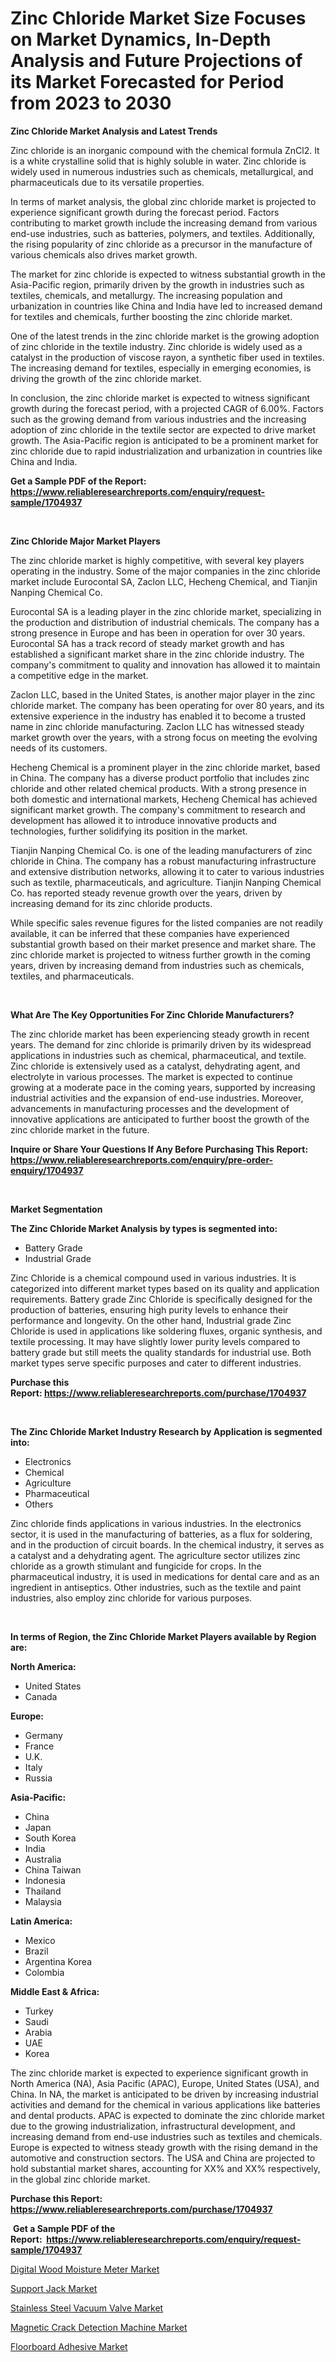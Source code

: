<p><h1>Zinc Chloride Market Size Focuses on Market Dynamics, In-Depth Analysis and Future Projections of its Market Forecasted for Period from 2023 to 2030</h1></p><p><strong>Zinc Chloride Market Analysis and Latest Trends</strong></p>
<p><p>Zinc chloride is an inorganic compound with the chemical formula ZnCl2. It is a white crystalline solid that is highly soluble in water. Zinc chloride is widely used in numerous industries such as chemicals, metallurgical, and pharmaceuticals due to its versatile properties.</p><p>In terms of market analysis, the global zinc chloride market is projected to experience significant growth during the forecast period. Factors contributing to market growth include the increasing demand from various end-use industries, such as batteries, polymers, and textiles. Additionally, the rising popularity of zinc chloride as a precursor in the manufacture of various chemicals also drives market growth.</p><p>The market for zinc chloride is expected to witness substantial growth in the Asia-Pacific region, primarily driven by the growth in industries such as textiles, chemicals, and metallurgy. The increasing population and urbanization in countries like China and India have led to increased demand for textiles and chemicals, further boosting the zinc chloride market.</p><p>One of the latest trends in the zinc chloride market is the growing adoption of zinc chloride in the textile industry. Zinc chloride is widely used as a catalyst in the production of viscose rayon, a synthetic fiber used in textiles. The increasing demand for textiles, especially in emerging economies, is driving the growth of the zinc chloride market.</p><p>In conclusion, the zinc chloride market is expected to witness significant growth during the forecast period, with a projected CAGR of 6.00%. Factors such as the growing demand from various industries and the increasing adoption of zinc chloride in the textile sector are expected to drive market growth. The Asia-Pacific region is anticipated to be a prominent market for zinc chloride due to rapid industrialization and urbanization in countries like China and India.</p></p>
<p><strong>Get a Sample PDF of the Report:&nbsp; <a href="https://www.reliableresearchreports.com/enquiry/request-sample/1704937">https://www.reliableresearchreports.com/enquiry/request-sample/1704937</a></strong></p>
<p>&nbsp;</p>
<p><strong>Zinc Chloride Major Market Players</strong></p>
<p><p>The zinc chloride market is highly competitive, with several key players operating in the industry. Some of the major companies in the zinc chloride market include Eurocontal SA, Zaclon LLC, Hecheng Chemical, and Tianjin Nanping Chemical Co.</p><p>Eurocontal SA is a leading player in the zinc chloride market, specializing in the production and distribution of industrial chemicals. The company has a strong presence in Europe and has been in operation for over 30 years. Eurocontal SA has a track record of steady market growth and has established a significant market share in the zinc chloride industry. The company's commitment to quality and innovation has allowed it to maintain a competitive edge in the market.</p><p>Zaclon LLC, based in the United States, is another major player in the zinc chloride market. The company has been operating for over 80 years, and its extensive experience in the industry has enabled it to become a trusted name in zinc chloride manufacturing. Zaclon LLC has witnessed steady market growth over the years, with a strong focus on meeting the evolving needs of its customers.</p><p>Hecheng Chemical is a prominent player in the zinc chloride market, based in China. The company has a diverse product portfolio that includes zinc chloride and other related chemical products. With a strong presence in both domestic and international markets, Hecheng Chemical has achieved significant market growth. The company's commitment to research and development has allowed it to introduce innovative products and technologies, further solidifying its position in the market.</p><p>Tianjin Nanping Chemical Co. is one of the leading manufacturers of zinc chloride in China. The company has a robust manufacturing infrastructure and extensive distribution networks, allowing it to cater to various industries such as textile, pharmaceuticals, and agriculture. Tianjin Nanping Chemical Co. has reported steady revenue growth over the years, driven by increasing demand for its zinc chloride products.</p><p>While specific sales revenue figures for the listed companies are not readily available, it can be inferred that these companies have experienced substantial growth based on their market presence and market share. The zinc chloride market is projected to witness further growth in the coming years, driven by increasing demand from industries such as chemicals, textiles, and pharmaceuticals.</p></p>
<p>&nbsp;</p>
<p><strong>What Are The Key Opportunities For Zinc Chloride Manufacturers?</strong></p>
<p><p>The zinc chloride market has been experiencing steady growth in recent years. The demand for zinc chloride is primarily driven by its widespread applications in industries such as chemical, pharmaceutical, and textile. Zinc chloride is extensively used as a catalyst, dehydrating agent, and electrolyte in various processes. The market is expected to continue growing at a moderate pace in the coming years, supported by increasing industrial activities and the expansion of end-use industries. Moreover, advancements in manufacturing processes and the development of innovative applications are anticipated to further boost the growth of the zinc chloride market in the future.</p></p>
<p><strong>Inquire or Share Your Questions If Any Before Purchasing This Report: <a href="https://www.reliableresearchreports.com/enquiry/pre-order-enquiry/1704937">https://www.reliableresearchreports.com/enquiry/pre-order-enquiry/1704937</a></strong></p>
<p>&nbsp;</p>
<p><strong>Market Segmentation</strong></p>
<p><strong>The Zinc Chloride Market Analysis by types is segmented into:</strong></p>
<p><ul><li>Battery Grade</li><li>Industrial Grade</li></ul></p>
<p><p>Zinc Chloride is a chemical compound used in various industries. It is categorized into different market types based on its quality and application requirements. Battery grade Zinc Chloride is specifically designed for the production of batteries, ensuring high purity levels to enhance their performance and longevity. On the other hand, Industrial grade Zinc Chloride is used in applications like soldering fluxes, organic synthesis, and textile processing. It may have slightly lower purity levels compared to battery grade but still meets the quality standards for industrial use. Both market types serve specific purposes and cater to different industries.</p></p>
<p><strong>Purchase this Report:&nbsp;<a href="https://www.reliableresearchreports.com/purchase/1704937">https://www.reliableresearchreports.com/purchase/1704937</a></strong></p>
<p>&nbsp;</p>
<p><strong>The Zinc Chloride Market Industry Research by Application is segmented into:</strong></p>
<p><ul><li>Electronics</li><li>Chemical</li><li>Agriculture</li><li>Pharmaceutical</li><li>Others</li></ul></p>
<p><p>Zinc chloride finds applications in various industries. In the electronics sector, it is used in the manufacturing of batteries, as a flux for soldering, and in the production of circuit boards. In the chemical industry, it serves as a catalyst and a dehydrating agent. The agriculture sector utilizes zinc chloride as a growth stimulant and fungicide for crops. In the pharmaceutical industry, it is used in medications for dental care and as an ingredient in antiseptics. Other industries, such as the textile and paint industries, also employ zinc chloride for various purposes.</p></p>
<p>&nbsp;</p>
<p><strong>In terms of Region, the Zinc Chloride Market Players available by Region are:</strong></p>
<p>
    <p> <strong> North America: </strong>
        <ul>
            <li>United States</li>
            <li>Canada</li>
        </ul>
        </p> 
    <p> <strong> Europe: </strong>
        <ul>
            <li>Germany</li>
            <li>France</li>
            <li>U.K.</li>
            <li>Italy</li>
            <li>Russia</li>
        </ul>
        </p> 
    <p> <strong> Asia-Pacific: </strong>
        <ul>
            <li>China</li>
            <li>Japan</li>
            <li>South Korea</li>
            <li>India</li>
            <li>Australia</li>
            <li>China Taiwan</li>
            <li>Indonesia</li>
            <li>Thailand</li>
            <li>Malaysia</li>
        </ul>
        </p> 
    <p> <strong> Latin America: </strong>
        <ul>
            <li>Mexico</li>
            <li>Brazil</li>
            <li>Argentina Korea</li>
            <li>Colombia</li>
        </ul>
        </p> 
    <p> <strong> Middle East & Africa: </strong>
        <ul>
            <li>Turkey</li>
            <li>Saudi</li>
            <li>Arabia</li>
            <li>UAE</li>
            <li>Korea</li>
        </ul>
    </p>
    </p>
<p><p>The zinc chloride market is expected to experience significant growth in North America (NA), Asia Pacific (APAC), Europe, United States (USA), and China. In NA, the market is anticipated to be driven by increasing industrial activities and demand for the chemical in various applications like batteries and dental products. APAC is expected to dominate the zinc chloride market due to the growing industrialization, infrastructural development, and increasing demand from end-use industries such as textiles and chemicals. Europe is expected to witness steady growth with the rising demand in the automotive and construction sectors. The USA and China are projected to hold substantial market shares, accounting for XX% and XX% respectively, in the global zinc chloride market.</p></p>
<p><strong>Purchase this Report: <a href="https://www.reliableresearchreports.com/purchase/1704937">https://www.reliableresearchreports.com/purchase/1704937</a></strong></p>
<p>&nbsp;<strong>Get a Sample PDF of the Report:&nbsp;&nbsp;<a href="https://www.reliableresearchreports.com/enquiry/request-sample/1704937">https://www.reliableresearchreports.com/enquiry/request-sample/1704937</a></strong></p>
<p><strong></strong></p>
<p><p><a href="https://medium.com/@reportprime05/digital-wood-moisture-meter-market-research-report-its-history-and-forecast-2023-to-2030-7da3d4e03f6c">Digital Wood Moisture Meter Market</a></p><p><a href="https://www.linkedin.com/pulse/support-jack-market-share-amp-new-trends-analysis-report-type-xgmde/">Support Jack Market</a></p><p><a href="https://www.linkedin.com/pulse/stainless-steel-vacuum-valve-market-challenges-opportunities-baqqe/">Stainless Steel Vacuum Valve Market</a></p><p><a href="https://medium.com/@sheetal.reportprime/magnetic-crack-detection-machine-market-furnishes-information-on-market-share-market-trends-and-b66c1912df58">Magnetic Crack Detection Machine Market</a></p><p><a href="https://github.com/kipkeeva/Market-Research-Report-List-1/blob/main/floorboard-adhesive-market.md">Floorboard Adhesive Market</a></p></p>
